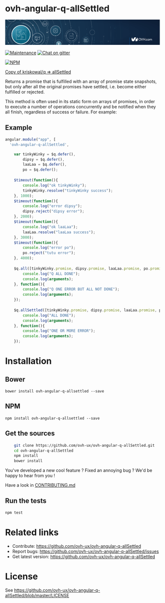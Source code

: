 # ovh-angular-q-allSettled

![OVH components](githubBanner.png)

[![Maintenance](https://img.shields.io/maintenance/yes/2017.svg)]() [![Chat on gitter](https://img.shields.io/gitter/room/ovh/ux.svg)](https://gitter.im/ovh/ux)

[![NPM](https://nodei.co/npm/ovh-angular-q-allsettled.png?downloads=true&downloadRank=true&stars=true)](https://nodei.co/npm/ovh-angular-q-allsettled/)

[Copy of kriskowal/q => allSettled](https://github.com/kriskowal/q/wiki/API-Reference "Documentation")

Returns a promise that is fulfilled with an array of promise state snapshots, but only after all the original promises have settled, i.e. become either fulfilled or rejected.

This method is often used in its static form on arrays of promises, in order to execute a number of operations concurrently and be notified when they all finish, regardless of success or failure. For example:

## Example

```javascript
angular.module("app", [
  'ovh-angular-q-allSettled',
```

```javascript
    var tinkyWinky = $q.defer(),
        dipsy = $q.defer(),
        laaLaa = $q.defer(),
        po = $q.defer();

    $timeout(function(){
        console.log("ok tinkyWinky");
        tinkyWinky.resolve("tinkyWinky success");
    }, 1000);
    $timeout(function(){
        console.log("error dipsy");
        dipsy.reject("dipsy error");
    }, 2000);
    $timeout(function(){
        console.log("ok laaLaa");
        laaLaa.resolve("laaLaa success");
    }, 3000);
    $timeout(function(){
        console.log("error po");
        po.reject("tutu error");
    }, 4000);

    $q.all([tinkyWinky.promise, dipsy.promise, laaLaa.promise, po.promise]).then(function(){
        console.log("Q ALL DONE");
        console.log(arguments);
    }, function(){
        console.log("Q ONE ERROR BUT ALL NOT DONE");
        console.log(arguments);
    });

    $q.allSettled([tinkyWinky.promise, dipsy.promise, laaLaa.promise, po.promise]).then(function(){
        console.log("ALL DONE");
        console.log(arguments);
    }, function(){
        console.log("ONE OR MORE ERROR");
        console.log(arguments);
    });
```


# Installation

## Bower
    bower install ovh-angular-q-allsettled --save

## NPM

    npm install ovh-angular-q-allsettled --save

## Get the sources

```bash
    git clone https://github.com/ovh-ux/ovh-angular-q-allSettled.git
    cd ovh-angular-q-allSettled
    npm install
    bower install
```

You've developed a new cool feature ? Fixed an annoying bug ? We'd be happy
to hear from you !

Have a look in [CONTRIBUTING.md](https://github.com/ovh-ux/ovh-angular-q-allSettled/blob/master/CONTRIBUTING.md)

## Run the tests

```bash
npm test
```

# Related links

 * Contribute: https://github.com/ovh-ux/ovh-angular-q-allSettled
 * Report bugs: https://github.com/ovh-ux/ovh-angular-q-allSettled/issues
 * Get latest version: https://github.com/ovh-ux/ovh-angular-q-allSettled

# License

See https://github.com/ovh-ux/ovh-angular-q-allSettled/blob/master/LICENSE
